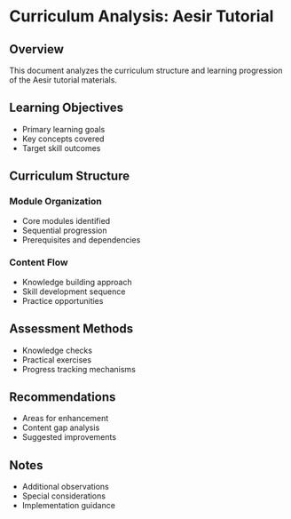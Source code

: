 # Curriculum Analysis: Aesir Tutorial

## Overview
This document analyzes the curriculum structure and learning progression of the Aesir tutorial materials.

## Learning Objectives
- Primary learning goals
- Key concepts covered
- Target skill outcomes

## Curriculum Structure
### Module Organization
- Core modules identified
- Sequential progression
- Prerequisites and dependencies

### Content Flow
- Knowledge building approach
- Skill development sequence
- Practice opportunities

## Assessment Methods
- Knowledge checks
- Practical exercises
- Progress tracking mechanisms

## Recommendations
- Areas for enhancement
- Content gap analysis
- Suggested improvements

## Notes
- Additional observations
- Special considerations
- Implementation guidance